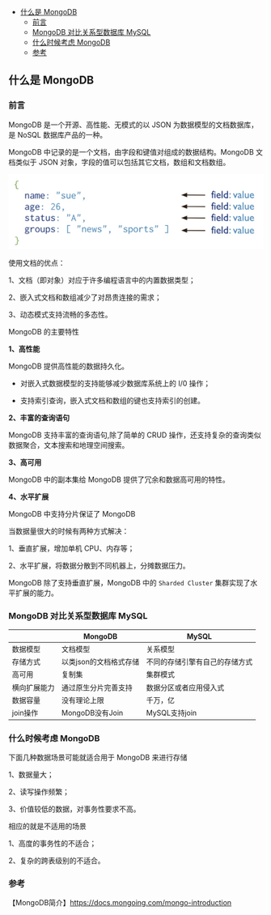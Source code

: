 <!-- START doctoc generated TOC please keep comment here to allow auto update -->
<!-- DON'T EDIT THIS SECTION, INSTEAD RE-RUN doctoc TO UPDATE -->

- [什么是 MongoDB](#%E4%BB%80%E4%B9%88%E6%98%AF-mongodb)
  - [前言](#%E5%89%8D%E8%A8%80)
  - [MongoDB 对比关系型数据库 MySQL](#mongodb-%E5%AF%B9%E6%AF%94%E5%85%B3%E7%B3%BB%E5%9E%8B%E6%95%B0%E6%8D%AE%E5%BA%93-mysql)
  - [什么时候考虑 MongoDB](#%E4%BB%80%E4%B9%88%E6%97%B6%E5%80%99%E8%80%83%E8%99%91-mongodb)
  - [参考](#%E5%8F%82%E8%80%83)

<!-- END doctoc generated TOC please keep comment here to allow auto update -->

## 什么是 MongoDB

### 前言

MongoDB 是一个开源、高性能、无模式的以 JSON 为数据模型的文档数据库，是 NoSQL 数据库产品的一种。   

MongoDB 中记录的是一个文档，由字段和键值对组成的数据结构。MongoDB 文档类似于 JSON 对象，字段的值可以包括其它文档，数组和文档数组。   

<img src="/img/mongo/mongo-json.jpg"  alt="mongo" />     

使用文档的优点：      

1、文档（即对象）对应于许多编程语言中的内置数据类型；  

2、嵌入式文档和数组减少了对昂贵连接的需求；  

3、动态模式支持流畅的多态性。    

MongoDB 的主要特性  

**1、高性能**   

MongoDB 提供高性能的数据持久化。   

- 对嵌入式数据模型的支持能够减少数据库系统上的 I/0 操作；   

- 支持索引查询，嵌入式文档和数组的键也支持索引的创建。   

**2、丰富的查询语句**  

MongoDB 支持丰富的查询语句,除了简单的 CRUD 操作，还支持复杂的查询类似 数据聚合，文本搜索和地理空间搜索。  

**3、高可用**

MongoDB 中的副本集给 MongoDB 提供了冗余和数据高可用的特性。   

**4、水平扩展**

MongoDB 中支持分片保证了 MongoDB 

当数据量很大的时候有两种方式解决：  

1、垂直扩展，增加单机 CPU、内存等；  

2、水平扩展，将数据分散到不同机器上，分摊数据压力。  

MongoDB 除了支持垂直扩展，MongoDB 中的 `Sharded Cluster` 集群实现了水平扩展的能力。   

### MongoDB 对比关系型数据库 MySQL

|              |    MongoDB          |      MySQL                  |
| ------------ | -----------------   | --------------------------  |
| 数据模型      |    文档模型           |  关系模型                    |
| 存储方式      | 以类json的文档格式存储 |  不同的存储引擎有自己的存储方式  |
| 高可用       |    复制集             |  集群模式                    |
| 横向扩展能力  | 通过原生分片完善支持     |  数据分区或者应用侵入式        |
| 数据容量     | 没有理论上限            |  千万，亿                    |
| join操作     | MongoDB没有Join       |  MySQL支持join               |

### 什么时候考虑 MongoDB

下面几种数据场景可能就适合用于 MongoDB 来进行存储  

1、数据量大；  

2、读写操作频繁；  

3、价值较低的数据，对事务性要求不高。   

相应的就是不适用的场景  

1、高度的事务性的不适合；  

2、复杂的跨表级别的不适合。      

### 参考

【MongoDB简介】https://docs.mongoing.com/mongo-introduction      